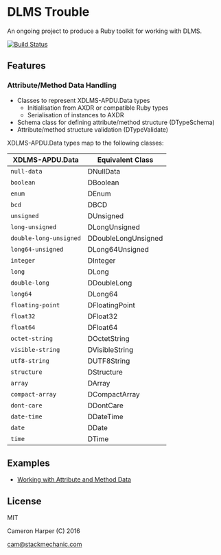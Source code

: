 DLMS Trouble
============

An ongoing project to produce a Ruby toolkit for working with DLMS.

[![Build Status](https://travis-ci.org/cjhdev/dlms_trouble.svg?branch=master)](https://travis-ci.org/cjhdev/dlms_trouble)

## Features

### Attribute/Method Data Handling

- Classes to represent XDLMS-APDU.Data types
    - Initialisation from AXDR or compatible Ruby types
    - Serialisation of instances to AXDR
- Schema class for defining attribute/method structure (DTypeSchema)
- Attribute/method structure validation (DTypeValidate)

XDLMS-APDU.Data types map to the following classes:

| XDLMS-APDU.Data           | Equivalent Class      |
| --------------------------|-----------------------|
| `null-data`               | DNullData             |
| `boolean`                 | DBoolean              |
| `enum`                    | DEnum                 |
| `bcd`                     | DBCD                  |
| `unsigned`                | DUnsigned             |
| `long-unsigned`           | DLongUnsigned         |
| `double-long-unsigned`    | DDoubleLongUnsigned   |
| `long64-unsigned`         | DLong64Unsigned       |
| `integer`                 | DInteger              |
| `long`                    | DLong                 |
| `double-long`             | DDoubleLong           |
| `long64`                  | DLong64               |
| `floating-point`          | DFloatingPoint        |
| `float32`                 | DFloat32              |
| `float64`                 | DFloat64              |
| `octet-string`            | DOctetString          |
| `visible-string`          | DVisibleString        |
| `utf8-string`             | DUTF8String           |
| `structure`               | DStructure            |
| `array`                   | DArray                |
| `compact-array`           | DCompactArray         |
| `dont-care`               | DDontCare             |
| `date-time`               | DDateTime             |
| `date`                    | DDate                 |
| `time`                    | DTime                 |



## Examples

- [Working with Attribute and Method Data](https://github.com/cjhdev/dlms_trouble/wiki/Working-With-Attribute-and-Method-Data)

## License

MIT

Cameron Harper (C) 2016

cam@stackmechanic.com

